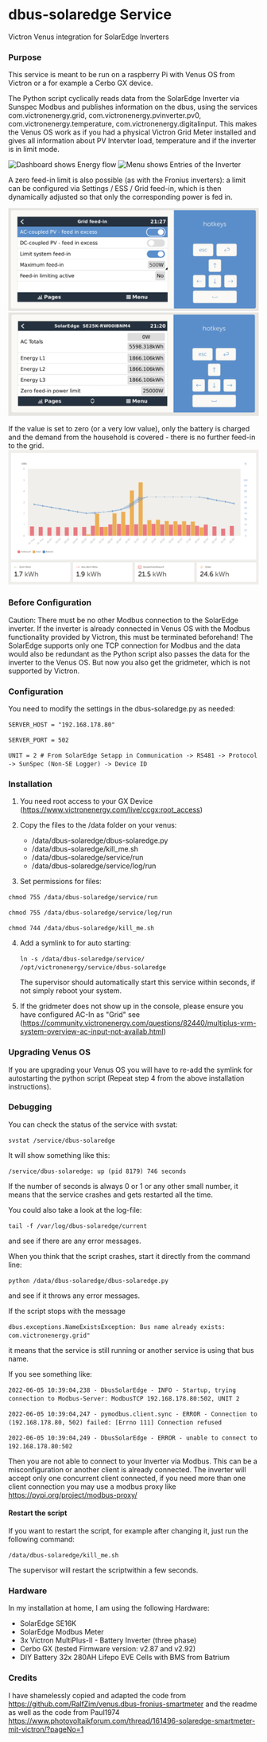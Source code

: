 # dbus-solaredge Service

Victron Venus integration for SolarEdge Inverters

### Purpose

This service is meant to be run on a raspberry Pi with Venus OS from Victron or a for example a Cerbo GX device.

The Python script cyclically reads data from the SolarEdge Inverter via Sunspec Modbus and publishes information on the dbus, using the services com.victronenergy.grid, com.victronenergy.pvinverter.pv0, com.victronenergy.temperature, com.victronenergy.digitalinput. This makes the Venus OS work as if you had a physical Victron Grid Meter installed and gives all information about PV Intervter load, temperature and if the inverter is in limit mode.

![Dashboard shows Energy flow](images/dashboard.png?raw=true "Dashboard")
![Menu shows Entries of the Inverter](images/menu.png?raw=true "Menu")

A zero feed-in limit is also possible (as with the Fronius inverters): a limit can be configured via Settings / ESS / Grid feed-in, which is then dynamically adjusted so that only the corresponding power is fed in.

![ESS Grid feed-in configuartion](images/ESS-limit-system-feed-in.png?raw=true "ESS configuration")
![Current Limit for SolarEdge inverter](images/zero-feed-in-menu.png?raw=true "Current limit for SolarEdge inverter")

If the value is set to zero (or a very low value), only the battery is charged and the demand from the household is covered - there is no further feed-in to the grid.
![ESS Grid feed-in configuartion](images/zero-feed-in-curve.png?raw=true "Dashboard")

### Before Configuration

Caution: There must be no other Modbus connection to the SolarEdge inverter. If the inverter is already connected in Venus OS with the Modbus functionality provided by Victron, this must be terminated beforehand! The SolarEdge supports only one TCP connection for Modbus and the data would also be redundant as the Python script also passes the data for the inverter to the Venus OS. But now you also get the gridmeter, which is not supported by Victron.

### Configuration

You need to modify the settings in the dbus-solaredge.py as needed:

`SERVER_HOST = "192.168.178.80"`

`SERVER_PORT = 502`

`UNIT = 2 # From SolarEdge Setapp in Communication -> RS481 -> Protocol -> SunSpec (Non-SE Logger) -> Device ID`

### Installation

1. You need root access to your GX Device (https://www.victronenergy.com/live/ccgx:root_access)

2. Copy the files to the /data folder on your venus:

   - /data/dbus-solaredge/dbus-solaredge.py
   - /data/dbus-solaredge/kill_me.sh
   - /data/dbus-solaredge/service/run
   - /data/dbus-solaredge/service/log/run

3. Set permissions for files:

`chmod 755 /data/dbus-solaredge/service/run`

`chmod 755 /data/dbus-solaredge/service/log/run`

`chmod 744 /data/dbus-solaredge/kill_me.sh`

4. Add a symlink to for auto starting:

   `ln -s /data/dbus-solaredge/service/ /opt/victronenergy/service/dbus-solaredge`

   The supervisor should automatically start this service within seconds, if not simply reboot your system.

5. If the gridmeter does not show up in the console, please ensure you have configured AC-In as "Grid" see (https://community.victronenergy.com/questions/82440/multiplus-vrm-system-overview-ac-input-not-availab.html)

### Upgrading Venus OS

If you are upgrading your Venus OS you will have to re-add the symlink for autostarting the python script (Repeat step 4 from the above installation instructions).

### Debugging

You can check the status of the service with svstat:

`svstat /service/dbus-solaredge`

It will show something like this:

`/service/dbus-solaredge: up (pid 8179) 746 seconds`

If the number of seconds is always 0 or 1 or any other small number, it means that the service crashes and gets restarted all the time.

You could also take a look at the log-file:

`tail -f /var/log/dbus-solaredge/current`

and see if there are any error messages.

When you think that the script crashes, start it directly from the command line:

`python /data/dbus-solaredge/dbus-solaredge.py`

and see if it throws any error messages.

If the script stops with the message

`dbus.exceptions.NameExistsException: Bus name already exists: com.victronenergy.grid"`

it means that the service is still running or another service is using that bus name.

If you see something like:

`2022-06-05 10:39:04,238 - DbusSolarEdge - INFO - Startup, trying connection to Modbus-Server: ModbusTCP 192.168.178.80:502, UNIT 2`

`2022-06-05 10:39:04,247 - pymodbus.client.sync - ERROR - Connection to (192.168.178.80, 502) failed: [Errno 111] Connection refused`

`2022-06-05 10:39:04,249 - DbusSolarEdge - ERROR - unable to connect to 192.168.178.80:502`

Then you are not able to connect to your Inverter via Modbus. This can be a misconfiguration or another client is already connected.
The inverter will accept only one concurrent client connected, if you need more than one client connection you may use a modbus proxy like
https://pypi.org/project/modbus-proxy/

#### Restart the script

If you want to restart the script, for example after changing it, just run the following command:

`/data/dbus-solaredge/kill_me.sh`

The supervisor will restart the scriptwithin a few seconds.

### Hardware

In my installation at home, I am using the following Hardware:

- SolarEdge SE16K
- SolarEdge Modbus Meter
- 3x Victron MultiPlus-II - Battery Inverter (three phase)
- Cerbo GX (tested Firmware version: v2.87 and v2.92)
- DIY Battery 32x 280AH Lifepo EVE Cells with BMS from Batrium

### Credits

I have shamelessly copied and adapted the code from https://github.com/RalfZim/venus.dbus-fronius-smartmeter and the readme as well as the code from Paul1974 https://www.photovoltaikforum.com/thread/161496-solaredge-smartmeter-mit-victron/?pageNo=1

